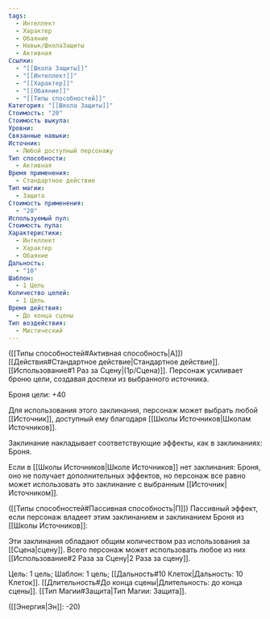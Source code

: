 ```yaml
---
tags:
  - Интеллект
  - Характер
  - Обаяние
  - Навык/ШколаЗащиты
  - Активная
Ссылки:
  - "[[Школа Защиты]]"
  - "[[Интеллект]]"
  - "[[Характер]]"
  - "[[Обаяние]]"
  - "[[Типы способностей]]"
Категория: "[[Школа Защиты]]"
Стоимость: "20"
Стоимость выкупа: 
Уровни: 
Связанные навыки: 
Источник:
  - Любой доступный персонажу
Тип способности:
  - Активная
Время применения:
  - Стандартное действие
Тип магии:
  - Защита
Стоимость применения:
  - "20"
Используемый пул: 
Стоимость пула: 
Характеристики:
  - Интеллект
  - Характер
  - Обаяние
Дальность:
  - "10"
Шаблон:
  - 1 Цель
Количество целей:
  - 1 Цель
Время действия:
  - До конца сцены
Тип воздействия:
  - Мистический
---
```

([[Типы способностей#Активная способность|А]]) [[Действия#Стандартное действие|Стандартное действие]]. [[Использование#1 Раз за Сцену|(1р/Сцена)]]. Персонаж усиливает броню цели, создавая доспехи из выбранного источника. 

Броня цели: +40

Для использования этого заклинания, персонаж может выбрать любой [[Источник]], доступный ему благодаря [[Школы Источников|Школам Источников]]. 

Заклинание накладывает соответствующие эффекты, как в заклинаниях: Броня.

Если в [[Школы Источников|Школе Источников]] нет заклинания: Броня, оно не получает дополнительных эффектов, но персонаж все равно может использовать это заклинание с выбранным [[Источник|Источником]]. 

([[Типы способностей#Пассивная способность|П]]) Пассивный эффект, если персонаж владеет этим заклинанием и заклинанием Броня из [[Школы Источников]]:

Эти заклинания обладают общим количеством раз использования за [[Сцена|сцену]]. Всего персонаж может использовать любое из них [[Использование#2 Раза за Сцену|2 Раза за сцену]].

Цель: 1 цель; Шаблон: 1 цель; [[Дальность#10 Клеток|Дальность: 10 Клеток]]. [[Длительность#До конца сцены|Длительность: до конца сцены]]. [[Тип Магии#Защита|Тип Магии: Защита]].

([[Энергия|Эн]]: -20)